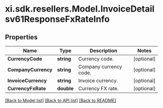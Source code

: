 # xi.sdk.resellers.Model.InvoiceDetailsv61ResponseFxRateInfo

## Properties

Name | Type | Description | Notes
------------ | ------------- | ------------- | -------------
**CurrencyCode** | **string** | Currency code. | [optional] 
**CompanyCurrency** | **string** | Company currency code. | [optional] 
**InvoiceCurrency** | **string** | Invoice currency. | [optional] 
**CurrencyFxRate** | **double** | Currency FX rate. | [optional] 

[[Back to Model list]](../README.md#documentation-for-models) [[Back to API list]](../README.md#documentation-for-api-endpoints) [[Back to README]](../README.md)


